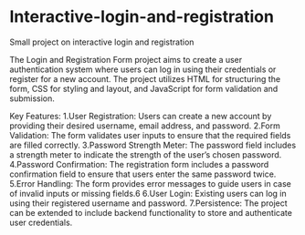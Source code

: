 # Interactive-login-and-registration
Small project on interactive login and registration

The Login and Registration Form project aims to create a user authentication system where users can log in using their credentials or register for a new account. The project utilizes HTML for structuring the form, CSS for styling and layout, and JavaScript for form validation and submission.

Key Features:
1.User Registration: Users can create a new account by providing their desired username, email address, and password.
2.Form Validation: The form validates user inputs to ensure that the required fields are filled correctly.
3.Password Strength Meter: The password field includes a strength meter to indicate the strength of the user’s chosen password.
4.Password Confirmation: The registration form includes a password confirmation field to ensure that users enter the same password twice.
5.Error Handling: The form provides error messages to guide users in case of invalid inputs or missing fields.6
6.User Login: Existing users can log in using their registered username and password.
7.Persistence: The project can be extended to include backend functionality to store and authenticate user credentials.

